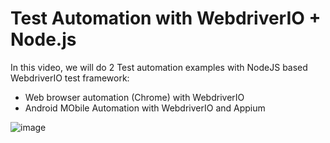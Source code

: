 # Test Automation with WebdriverIO + Node.js

In this video, we will do 2 Test automation examples with NodeJS based WebdriverIO test framework:

 * Web browser automation (Chrome) with WebdriverIO
 * Android MObile Automation with WebdriverIO and Appium

![image](https://user-images.githubusercontent.com/89974862/169085283-1797e7a1-22af-486a-9932-39c33a43d270.png)

